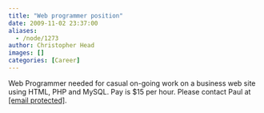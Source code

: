 ```yaml
---
title: "Web programmer position"
date: 2009-11-02 23:37:00
aliases:
  - /node/1273
author: Christopher Head
images: []
categories: [Career]
---
```


Web Programmer needed for casual on-going work on a business web site using HTML, PHP and MySQL. Pay is $15 per hour. Please contact Paul at [\[email protected\]](/cdn-cgi/l/email-protection#3d685c4e55524d7d5c5251135e5250).
